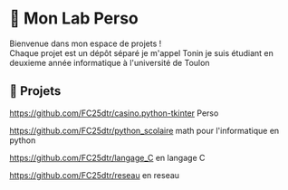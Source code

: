 # 🧪 Mon Lab Perso

Bienvenue dans mon espace de projets !  
Chaque projet est un dépôt séparé 
je m'appel Tonin je suis étudiant en deuxieme année informatique à l'université de Toulon

## 🚀 Projets
https://github.com/FC25dtr/casino.python-tkinter  Perso 

https://github.com/FC25dtr/python_scolaire math pour l'informatique en python

https://github.com/FC25dtr/langage_C en langage C

https://github.com/FC25dtr/reseau en reseau 
